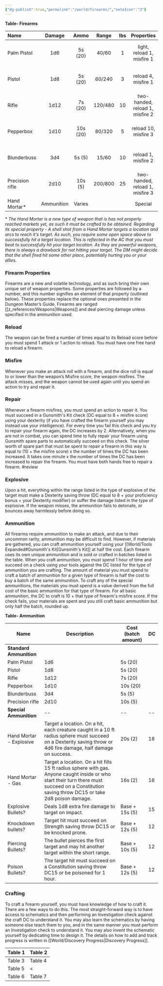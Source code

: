 ```yaml
---
{"dg-publish":true,"permalink":"/world/firearms/","noteIcon":"3"}
---
```



**Table- Firearms**

| Name            |   Damage   |   Ammo   |  Range  | lbs |           Properties            | Cost |       Craft        |
|:--------------- |:----------:|:--------:|:-------:|:---:|:-------------------------------:|:----:|:------------------:|
| Palm Pistol     |    1d6     | 5s (20)  |  40/60  |  1  |   light, reload 1, misfire 1    | 80s  | 50s, DC12, 2 days  |
| Pistol          |    1d8     | 5s (20)  | 60/240  |  3  |       reload 4, misfire 1       | 80s  | 50s, DC10, 2 days  |
| Rifle           |    1d12    | 7s (20)  | 120/480 | 10  | two-handed, reload 1, misfire 2 | 120s | 80s, DC12, 3 days  |
| Pepperbox       |    1d10    | 10s (20) | 80/320  |  5  |      reload 10, misfire 3       | 200s | 150s, DC15, 6 days |
| Blunderbuss     |    3d4     |  5s (5)  |  15/60  | 10  |       reload 1, misfire 2       | 150s | 120s, DC15, 3 days |
| Precision rifle |    2d10    | 10s (5)  | 200/800 | 25  | two-handed, reload 1, misfire 3 |  -   | 150s, DC18, 6 days |
| Hand Mortar*    | Ammunition |  Varies  |         |     |             Special             |      |                    |{ #tablefirearms}


\* *The Hand Mortar is a new type of weapon that is has not properly reached markets yet, as such it must be crafted to be obtained. Regarding its special property - A shell shot from a Hand Mortar targets a location and arcs to reach it's target. As such, you require some open space above to successfully hit a target location. This is reflected in the AC that you must beat to successfully hit your target location. As they are powerful weapons, there is always a drawback for not hitting your target. The DM might decide that the shell fired hit some other place, potentially hurting you or your allies.* 

### Firearm Properties
Firearms are a new and volatile technology, and as such bring their own unique set of weapon properties. Some properties are followed by a number, and this number signifies an element of that property (outlined below). These properties replace the optional ones presented in the Dungeon Master’s Guide. Firearms are ranged [[z_references/Weapons\|Weapons]] and deal piercing damage unless specified in the ammunition used.

### Reload
The weapon can be fired a number of times equal to its Reload score before you must spend 1 attack or 1 action to reload. You must have one free hand to reload a firearm.

### Misfire
Whenever you make an attack roll with a firearm, and the dice roll is equal to or lower than the weapon’s Misfire score, the weapon misfires. The attack misses, and the weapon cannot be used again until you spend an action to try and repair it. 

### Repair
Whenever a firearm misfires, you must spend an action to repair it. You must succeed in a Gunsmith's Kit check (DC equal to 8 + misfire score) using your dexterity (if you have crafted the firearm yourself you may instead use your intelligence). For every time you fail this check and you try to repair your firearm again, the DC increases by 2. Alternatively, when you are not in combat, you can spend time to fully repair your firearm using Gunsmith spare parts to automatically succeed on this check. The silver worth of spare part that must be spent to repair a firearm in this way is equal to (10 + the misfire score) x the number of times the DC has been increased. It takes one minute x the number of times the DC has been increased to repair the firearm. You must have both hands free to repair a firearm. #review 

### Explosive 
Upon a hit, everything within the range listed in the type of explosive of the target must make a Dexterity saving throw (DC equal to 8 + your proficiency bonus + your Dexterity modifier) or suffer the damage listed in the type of explosive. If the weapon misses, the ammunition fails to detonate, or bounces away harmlessly before doing so.

### Ammunition
All firearms require ammunition to make an attack, and due to their uncommon rarity, ammunition may be difficult to find. However, if materials are gathered, you can craft ammunition yourself using your [[World/Tools Expanded#Gunsmith's Kit\|Gunsmith's Kit]] at half the cost. Each firearm uses its own unique ammunition and is sold or crafted in batches listed in the table. When you craft ammunition, you must spend 1 hour of time and succeed on a check using your tools against the DC listed for the type of ammunition you are crafting. The amount of material you must spend to craft a batch of ammunition for a given type of firearm is half the cost to buy a batch of the same ammunition. To craft any of the special ammunitions, the materials you must spend is a value derived from the full cost of the basic ammunition for that type of firearm. For all basic ammunition, the DC to craft is 10 + that type of firearm's misfire score. If the check fails, your materials are spent and you still craft basic ammunition but only half the batch, rounded up. 

**Table- Ammunition**

| Name                    | Description                                                                                                                                                                                    | Cost (batch amount) | DC  |
| ----------------------- | ---------------------------------------------------------------------------------------------------------------------------------------------------------------------------------------------- | ------------------- | --- |
| **Standard Ammunition** |                                                                                                                                                                                               |                    |    |
| Palm Pistol             | 1d6                                                                                                                                                                                            | 5s (20)             |     |
| Pistol                  | 1d8                                                                                                                                                                                            | 5s (20)             |     |
| Rifle                   | 1d12                                                                                                                                                                                           | 7s (20)             |     |
| Pepperbox               | 1d10                                                                                                                                                                                           | 10s (20)            |     |
| Blunderbuss             | 3d4                                                                                                                                                                                            | 5s (5)              |     |
| Precision rifle         | 2d10                                                                                                                                                                                           | 10s (5)             |     |
| **Special Ammunition**  | --                                                                                                                                                                                             | --                  | --  |
| Hand Mortar - Explosive | Target a location. On a hit, each creature caught in a 10 ft radius sphere must succeed on a Dexterity saving throw or 4d6 fire damage, half damage on success.                                | 20s (2)             | 18  |
| Hand Mortar - Gas       | Target a location. On a hit fills 15 ft radius sphere with gas. Anyone caught inside or who start their turn there must succeed on a Constitution saving throw DC15 or take 2d8 poison damage. | 16s (2)             | 16  |
| Explosive Bullets?      | Deals 1d8 extra fire damage to target on impact.                                                                                                                                               | Base + 15s (5)      | 15  |
| Knockdown bullets?      | Target hit must succeed on Strength saving throw DC15 or be knocked prone.                                                                                                                     | Base + 12s (5)      | 12  |
| Piercing Bullets?       | The bullet pierces the first target and may hit another target within the short range.                                                                                                         | Base + 10s (5)      | 12  |
| Poison Bullets?         | The target hit must succeed on a Constitution saving throw DC15 or be poisoned for 1 hour.                                                                                                     | Base + 12s (5)      | 12  |{ #tableammunition}


### Crafting
To craft a firearm yourself, you must have knowledge of how to craft it. There are a few ways to do this. The most straight-forward way is to have access to schematics and then performing an Investigation check against the craft DC to understand it. You may also learn the schematics by having someone else teach them to you, and in the same manner you must perform an Investigation check to understand it. 
You may also invent the schematic yourself by dedicating time to design it. The details on how to add and track progress is written in [[World/Discovery Progress\|Discovery Progress]]. 


| Table 1 | Table 2 |
| ------- | ------- |
| Table 3 | Table 4 |
| Table 5 | <       | 
| Table 6 | Table 7 |

